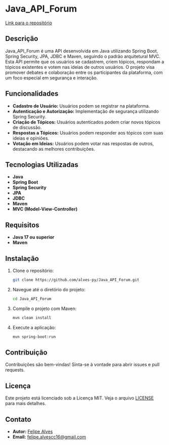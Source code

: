 # Java_API_Forum

[Link para o repositório](https://github.com/alves-py/Java_API_Forum/)

## Descrição

Java_API_Forum é uma API desenvolvida em Java utilizando Spring Boot, Spring Security, JPA, JDBC e Maven, seguindo o padrão arquitetural MVC. Esta API permite que os usuários se cadastrem, criem tópicos, respondam a tópicos existentes e votem nas ideias de outros usuários. O projeto visa promover debates e colaboração entre os participantes da plataforma, com um foco especial em segurança e interação.

## Funcionalidades

- **Cadastro de Usuário:** Usuários podem se registrar na plataforma.
- **Autenticação e Autorização:** Implementação de segurança utilizando Spring Security.
- **Criação de Tópicos:** Usuários autenticados podem criar novos tópicos de discussão.
- **Respostas a Tópicos:** Usuários podem responder aos tópicos com suas ideias e opiniões.
- **Votação em Ideias:** Usuários podem votar nas respostas de outros, destacando as melhores contribuições.

## Tecnologias Utilizadas

- **Java**
- **Spring Boot**
- **Spring Security**
- **JPA**
- **JDBC**
- **Maven**
- **MVC (Model-View-Controller)**

## Requisitos

- **Java 17 ou superior**
- **Maven**

## Instalação

1. Clone o repositório:
    ```bash
    git clone https://github.com/alves-py/Java_API_Forum.git
    ```
2. Navegue até o diretório do projeto:
    ```bash
    cd Java_API_Forum
    ```
3. Compile o projeto com Maven:
    ```bash
    mvn clean install
    ```
4. Execute a aplicação:
    ```bash
    mvn spring-boot:run
    ```


## Contribuição

Contribuições são bem-vindas! Sinta-se à vontade para abrir issues e pull requests.

## Licença

Este projeto está licenciado sob a Licença MIT. Veja o arquivo [LICENSE](LICENSE) para mais detalhes.

## Contato

- **Autor:** [Felipe Alves](https://github.com/alves-py)
- **Email:** felipe.alvescc16@gmail.com
